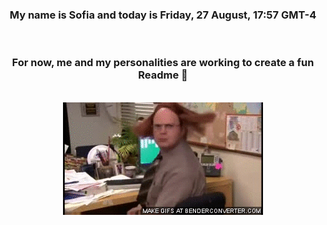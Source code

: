 


<div align="center">
<h3 >My name is Sofia and today is Friday, 27 August, 17:57 GMT-4</h3><br>
<h3 >For now, me and my personalities are working to create a fun Readme 👋
</h3><br>
<img src='img/dwight.gif' alt='working...'/>
</div>
